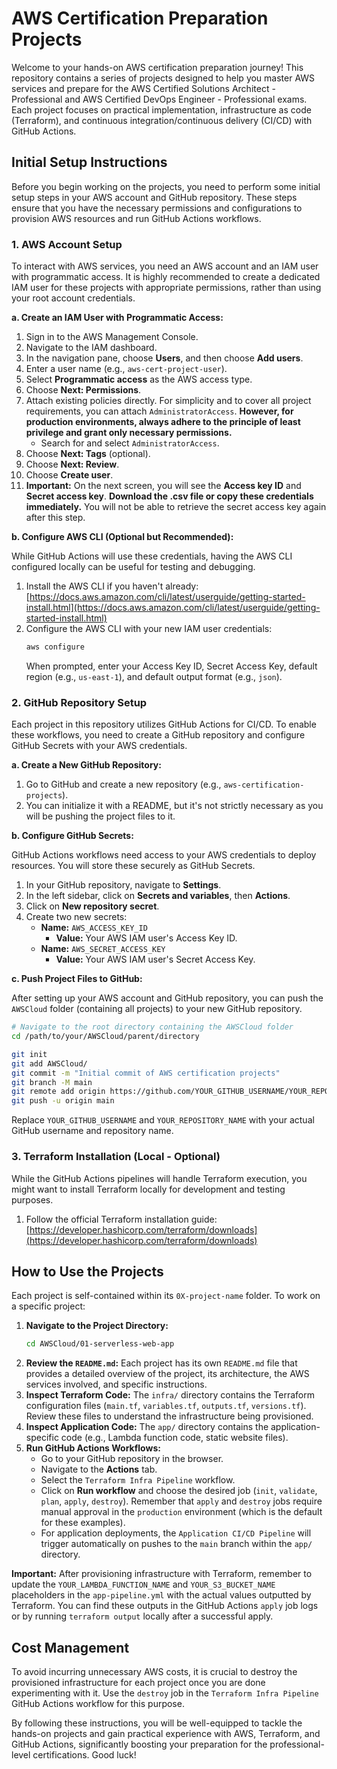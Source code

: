 # AWS Certification Preparation Projects

Welcome to your hands-on AWS certification preparation journey! This repository contains a series of projects designed to help you master AWS services and prepare for the AWS Certified Solutions Architect - Professional and AWS Certified DevOps Engineer - Professional exams. Each project focuses on practical implementation, infrastructure as code (Terraform), and continuous integration/continuous delivery (CI/CD) with GitHub Actions.

## Initial Setup Instructions

Before you begin working on the projects, you need to perform some initial setup steps in your AWS account and GitHub repository. These steps ensure that you have the necessary permissions and configurations to provision AWS resources and run GitHub Actions workflows.

### 1. AWS Account Setup

To interact with AWS services, you need an AWS account and an IAM user with programmatic access. It is highly recommended to create a dedicated IAM user for these projects with appropriate permissions, rather than using your root account credentials.

**a. Create an IAM User with Programmatic Access:**

1.  Sign in to the AWS Management Console.
2.  Navigate to the IAM dashboard.
3.  In the navigation pane, choose **Users**, and then choose **Add users**.
4.  Enter a user name (e.g., `aws-cert-project-user`).
5.  Select **Programmatic access** as the AWS access type.
6.  Choose **Next: Permissions**.
7.  Attach existing policies directly. For simplicity and to cover all project requirements, you can attach `AdministratorAccess`. **However, for production environments, always adhere to the principle of least privilege and grant only necessary permissions.**
    *   Search for and select `AdministratorAccess`.
8.  Choose **Next: Tags** (optional).
9.  Choose **Next: Review**.
10. Choose **Create user**.
11. **Important:** On the next screen, you will see the **Access key ID** and **Secret access key**. **Download the .csv file or copy these credentials immediately.** You will not be able to retrieve the secret access key again after this step.

**b. Configure AWS CLI (Optional but Recommended):**

While GitHub Actions will use these credentials, having the AWS CLI configured locally can be useful for testing and debugging.

1.  Install the AWS CLI if you haven't already: [https://docs.aws.amazon.com/cli/latest/userguide/getting-started-install.html](https://docs.aws.amazon.com/cli/latest/userguide/getting-started-install.html)
2.  Configure the AWS CLI with your new IAM user credentials:
    ```bash
    aws configure
    ```
    When prompted, enter your Access Key ID, Secret Access Key, default region (e.g., `us-east-1`), and default output format (e.g., `json`).

### 2. GitHub Repository Setup

Each project in this repository utilizes GitHub Actions for CI/CD. To enable these workflows, you need to create a GitHub repository and configure GitHub Secrets with your AWS credentials.

**a. Create a New GitHub Repository:**

1.  Go to GitHub and create a new repository (e.g., `aws-certification-projects`).
2.  You can initialize it with a README, but it's not strictly necessary as you will be pushing the project files to it.

**b. Configure GitHub Secrets:**

GitHub Actions workflows need access to your AWS credentials to deploy resources. You will store these securely as GitHub Secrets.

1.  In your GitHub repository, navigate to **Settings**.
2.  In the left sidebar, click on **Secrets and variables**, then **Actions**.
3.  Click on **New repository secret**.
4.  Create two new secrets:
    *   **Name:** `AWS_ACCESS_KEY_ID`
        *   **Value:** Your AWS IAM user's Access Key ID.
    *   **Name:** `AWS_SECRET_ACCESS_KEY`
        *   **Value:** Your AWS IAM user's Secret Access Key.

**c. Push Project Files to GitHub:**

After setting up your AWS account and GitHub repository, you can push the `AWSCloud` folder (containing all projects) to your new GitHub repository.

```bash
# Navigate to the root directory containing the AWSCloud folder
cd /path/to/your/AWSCloud/parent/directory

git init
git add AWSCloud/
git commit -m "Initial commit of AWS certification projects"
git branch -M main
git remote add origin https://github.com/YOUR_GITHUB_USERNAME/YOUR_REPOSITORY_NAME.git
git push -u origin main
```

Replace `YOUR_GITHUB_USERNAME` and `YOUR_REPOSITORY_NAME` with your actual GitHub username and repository name.

### 3. Terraform Installation (Local - Optional)

While the GitHub Actions pipelines will handle Terraform execution, you might want to install Terraform locally for development and testing purposes.

1.  Follow the official Terraform installation guide: [https://developer.hashicorp.com/terraform/downloads](https://developer.hashicorp.com/terraform/downloads)

## How to Use the Projects

Each project is self-contained within its `0X-project-name` folder. To work on a specific project:

1.  **Navigate to the Project Directory:**
    ```bash
    cd AWSCloud/01-serverless-web-app
    ```
2.  **Review the `README.md`:** Each project has its own `README.md` file that provides a detailed overview of the project, its architecture, the AWS services involved, and specific instructions.
3.  **Inspect Terraform Code:** The `infra/` directory contains the Terraform configuration files (`main.tf`, `variables.tf`, `outputs.tf`, `versions.tf`). Review these files to understand the infrastructure being provisioned.
4.  **Inspect Application Code:** The `app/` directory contains the application-specific code (e.g., Lambda function code, static website files).
5.  **Run GitHub Actions Workflows:**
    *   Go to your GitHub repository in the browser.
    *   Navigate to the **Actions** tab.
    *   Select the `Terraform Infra Pipeline` workflow.
    *   Click on **Run workflow** and choose the desired job (`init`, `validate`, `plan`, `apply`, `destroy`). Remember that `apply` and `destroy` jobs require manual approval in the `production` environment (which is the default for these examples).
    *   For application deployments, the `Application CI/CD Pipeline` will trigger automatically on pushes to the `main` branch within the `app/` directory.

**Important:** After provisioning infrastructure with Terraform, remember to update the `YOUR_LAMBDA_FUNCTION_NAME` and `YOUR_S3_BUCKET_NAME` placeholders in the `app-pipeline.yml` with the actual values outputted by Terraform. You can find these outputs in the GitHub Actions `apply` job logs or by running `terraform output` locally after a successful apply.

## Cost Management

To avoid incurring unnecessary AWS costs, it is crucial to destroy the provisioned infrastructure for each project once you are done experimenting with it. Use the `destroy` job in the `Terraform Infra Pipeline` GitHub Actions workflow for this purpose.

By following these instructions, you will be well-equipped to tackle the hands-on projects and gain practical experience with AWS, Terraform, and GitHub Actions, significantly boosting your preparation for the professional-level certifications. Good luck!

